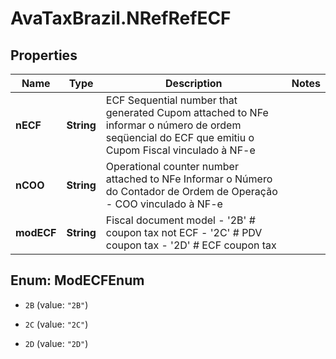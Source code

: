 # AvaTaxBrazil.NRefRefECF

## Properties
Name | Type | Description | Notes
------------ | ------------- | ------------- | -------------
**nECF** | **String** | ECF Sequential number that generated Cupom attached to NFe informar o número de ordem seqüencial do ECF que emitiu o Cupom Fiscal vinculado à NF-e  | 
**nCOO** | **String** | Operational counter number attached to NFe Informar o Número do Contador de Ordem de Operação - COO vinculado à NF-e  | 
**modECF** | **String** | Fiscal document model - &#39;2B&#39; # coupon tax not ECF - &#39;2C&#39; # PDV coupon tax - &#39;2D&#39; # ECF coupon tax  | 


<a name="ModECFEnum"></a>
## Enum: ModECFEnum


* `2B` (value: `"2B"`)

* `2C` (value: `"2C"`)

* `2D` (value: `"2D"`)





